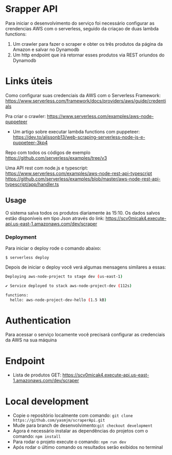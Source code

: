 <!--
title: 'Srapper API'
description: 'Scraping service for most purchased items from the Amazon website '
layout: Doc
framework: v3
platform: AWS
language: nodeJS
priority: 1
authorLink: 'https://github.com/yasmjm'
authorName: 'Yasmim'
-->


# Srapper API
Para iniciar o desenvolvimento do serviço foi necessário configurar as crendencias AWS com o serverless, seguido da criaçao de duas lambda functions:

1. Um crawler para fazer o scraper e obter os três produtos da página da Amazon e salvar no Dynamodb
2. Um http endpoint que irá retornar esses produtos via REST oriundos do Dynamodb 

# Links úteis 

Como configurar suas credenciais da AWS com o Serverless Framework:
https://www.serverless.com/framework/docs/providers/aws/guide/credentials 

Pra criar o crawler:
https://www.serverless.com/examples/aws-node-puppeteer 
* Um artigo sobre executar lambda functions com puppeteer: 
https://dev.to/alissonb13/web-scraping-serverless-node-js-e-puppeteer-3kp4

Repo com todos os códigos de exemplo
https://github.com/serverless/examples/tree/v3 

Uma API rest com node.js e typescript:
https://www.serverless.com/examples/aws-node-rest-api-typescript
https://github.com/serverless/examples/blob/master/aws-node-rest-api-typescript/app/handler.ts 


## Usage
O sistema salva todos os produtos diariamente às 15:10. Os dados salvos estão disponíveis em tipo Json através do link:
  https://scv0micak4.execute-api.us-east-1.amazonaws.com/dev/scraper

  
### Deployment

Para iniciar o deploy rode o comando abaixo:
```
$ serverless deploy
```


Depois de iniciar o deploy você verá algumas mensagens similares a essas:

```bash
Deploying aws-node-project to stage dev (us-east-1)

✔ Service deployed to stack aws-node-project-dev (112s)

functions:
  hello: aws-node-project-dev-hello (1.5 kB)
```


# Authentication
Para acessar o serviço locamente você precisará configurar as credenciais da AWS na sua máquina 

# Endpoint
- Lista de produtos
GET:
https://scv0micak4.execute-api.us-east-1.amazonaws.com/dev/scraper

# Local development
- Copie o repositório localmente com comando: `git clone https://github.com/yasmjm/scraperApi.git` 
- Mude para branch de desenvolvimento:`git checkout development`
- Agora é necessário instalar as dependências do projetos com o comando: `npm install`
- Para rodar o projeto execute o comando: `npm run dev`
- Após rodar o último comando os resultados serão exibidos no terminal  